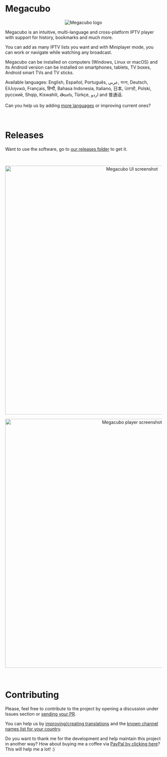 # Megacubo
<p align="center">
  <img src="https://static.megacubo.tv/wp-content/uploads/2022/03/cropped-default_icon-192x192.png" alt="Megacubo logo" title="Megacubo logo" />
</p>

Megacubo is an intuitive, multi-language and cross-platform IPTV player with support for history, bookmarks and much more.

You can add as many IPTV lists you want and with Miniplayer mode, you can work or navigate while watching any broadcast.

Megacubo can be installed on computers (Windows, Linux or macOS) and its Android version can be installed on smartphones, tablets, TV boxes, Android smart TVs and TV sticks.

Available languages: English, Español, Português, عربي, বাংলা, Deutsch, Ελληνικά, Français, हिन्दी, Bahasa Indonesia, Italiano, 日本, ਪੰਜਾਬੀ, Polski, русский, Shqip, Kiswahili, తెలుగు, Türkçe, اردو and 普通话.

Can you help us by adding [more languages](https://github.com/EdenwareApps/Megacubo/tree/master/www/nodejs-project/lang) or improving current ones?

<br/>

# Releases
Want to use the software, go to [our releases folder](https://github.com/EdenwareApps/Megacubo/releases) to get it.

<br/>

<p align="center">
  <img width="800" src="https://static.megacubo.tv/files/print-megacubo-en-1.jpg" alt="Megacubo UI screenshot" title="Megacubo UI screenshot" />
</p>

<p align="center">
  <img  width="800" src="https://static.megacubo.tv/files/print-megacubo-en-2.jpg" alt="Megacubo player screenshot" title="Megacubo player screenshot" />
</p>

<br/>

# Contributing

Please, feel free to contribute to the project by opening a discussion under Issues section or [sending your PR](https://github.com/EdenwareApps/Megacubo/blob/master/DEVELOPING.md).

You can help us by [improving/creating translations](https://github.com/EdenwareApps/Megacubo/tree/master/www/nodejs-project/lang) and the [known channel names list for your country](https://github.com/EdenwareApps/world-tv-channels).

Do you want to thank me for the development and help maintain this project in another way? How about buying me a coffee via [PayPal by clicking here](https://www.paypal.com/donate/?item_name=megacubo.tv&cmd=_donations&business=efox.web%40gmail.com)? This will help me a lot! :)
